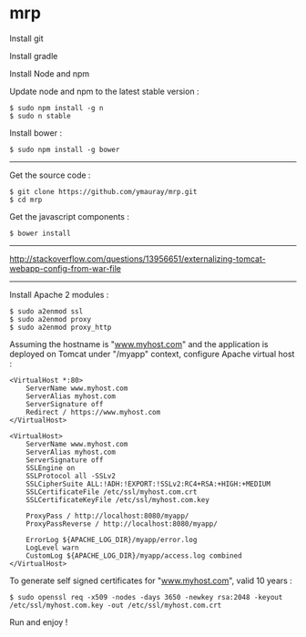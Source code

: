# mrp

Install git

Install gradle

Install Node and npm

Update node and npm to the latest stable version :

    $ sudo npm install -g n
    $ sudo n stable

Install bower :

    $ sudo npm install -g bower
    
----

Get the source code :

    $ git clone https://github.com/ymauray/mrp.git
    $ cd mrp
    
Get the javascript components :

    $ bower install
    
----

http://stackoverflow.com/questions/13956651/externalizing-tomcat-webapp-config-from-war-file

----

Install Apache 2 modules :

    $ sudo a2enmod ssl
    $ sudo a2enmod proxy
    $ sudo a2enmod proxy_http

Assuming the hostname is "www.myhost.com" and the application is deployed on Tomcat under "/myapp" context, configure Apache virtual host :

    <VirtualHost *:80>
        ServerName www.myhost.com
        ServerAlias myhost.com
        ServerSignature off
        Redirect / https://www.myhost.com
    </VirtualHost>
    
    <VirtualHost>
        ServerName www.myhost.com
        ServerAlias myhost.com
        ServerSignature off
        SSLEngine on
        SSLProtocol all -SSLv2
        SSLCipherSuite ALL:!ADH:!EXPORT:!SSLv2:RC4+RSA:+HIGH:+MEDIUM
        SSLCertificateFile /etc/ssl/myhost.com.crt
        SSLCertificateKeyFile /etc/ssl/myhost.com.key
        
        ProxyPass / http://localhost:8080/myapp/
        ProxyPassReverse / http://localhost:8080/myapp/
        
        ErrorLog ${APACHE_LOG_DIR}/myapp/error.log
        LogLevel warn
        CustomLog ${APACHE_LOG_DIR}/myapp/access.log combined
    </VirtualHost>

To generate self signed certificates for "www.myhost.com", valid 10 years :

    $ sudo openssl req -x509 -nodes -days 3650 -newkey rsa:2048 -keyout /etc/ssl/myhost.com.key -out /etc/ssl/myhost.com.crt
    
Run and enjoy !